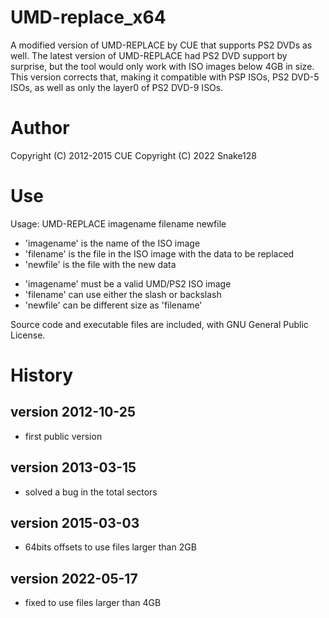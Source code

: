 # UMD-replace_x64
A modified version of UMD-REPLACE by CUE that supports PS2 DVDs as well. The latest version of UMD-REPLACE had PS2 DVD support by surprise, but the tool would only work with ISO images below 4GB in size. This version corrects that, making it compatible with PSP ISOs, PS2 DVD-5 ISOs, as well as only the layer0 of PS2 DVD-9 ISOs.

# Author
Copyright (C) 2012-2015 CUE
Copyright (C) 2022 Snake128

# Use

Usage: UMD-REPLACE imagename filename newfile

- 'imagename' is the name of the ISO image
- 'filename' is the file in the ISO image with the data to be replaced
- 'newfile' is the file with the new data

* 'imagename' must be a valid UMD/PS2 ISO image
* 'filename' can use either the slash or backslash
* 'newfile' can be different size as 'filename'

Source code and executable files are included, with GNU General Public License.

# History
version 2012-10-25
------------------
  - first public version

version 2013-03-15
------------------
  - solved a bug in the total sectors

version 2015-03-03
------------------
  - 64bits offsets to use files larger than 2GB

version 2022-05-17
------------------
  - fixed to use files larger than 4GB
